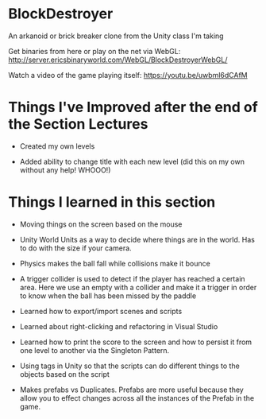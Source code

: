 # BlockDestroyer
An arkanoid or brick breaker clone from the Unity class I'm taking

Get binaries from here or play on the net via WebGL: http://server.ericsbinaryworld.com/WebGL/BlockDestroyerWebGL/

Watch a video of the game playing itself: https://youtu.be/uwbml6dCAfM

# Things I've Improved after the end of the Section Lectures
 - Created my own levels

 - Added ability to change title with each new level (did this on my own without any help! WHOOO!)

# Things I learned in this section

 - Moving things on the screen based on the mouse

 - Unity World Units as a way to decide where things are in the world. Has to do with the size if your camera.

 - Physics makes the ball fall while collisions make it bounce

 - A trigger collider is used to detect if the player has reached a certain area. Here we use an empty with a collider and make it a trigger in order to know when the ball has been missed by the paddle

 - Learned how to export/import scenes and scripts

 - Learned about right-clicking and refactoring in Visual Studio

 - Learned how to print the score to the screen and how to persist it from one level to another via the Singleton Pattern.

 - Using tags in Unity so that the scripts can do different things to the objects based on the script

 - Makes prefabs vs Duplicates. Prefabs are more useful because they allow you to effect changes across all the instances of the Prefab in the game.
